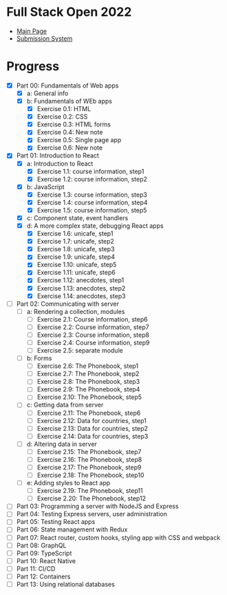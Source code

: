 # Full Stack Open 2022
- [Main Page](https://fullstackopen.com/en/)
- [Submission System](https://studies.cs.helsinki.fi/stats/)

# Progress
- [X] Part 00: Fundamentals of Web apps
  - [X] a: General info
  - [X] b: Fundamentals of WEb apps
    - [X] Exercise 0.1: HTML
    - [X] Exercise 0.2: CSS
    - [X] Exercise 0.3: HTML forms
    - [X] Exercise 0.4: New note
    - [X] Exercise 0.5: Single page app
    - [X] Exercise 0.6: New note
- [X] Part 01: Introduction to React
  - [X] a: Introduction to React
    - [X] Exercise 1.1: course information, step1
    - [X] Exercise 1.2: course information, step2
  - [X] b: JavaScript
    - [X] Exercise 1.3: course information, step3
    - [X] Exercise 1.4: course information, step4
    - [X] Exercise 1.5: course information, step5
  - [X] c: Component state, event handlers
  - [X] d: A more complex state, debugging React apps
    - [X] Exercise 1.6: unicafe, step1 
    - [X] Exercise 1.7: unicafe, step2
    - [X] Exercise 1.8: unicafe, step3
    - [X] Exercise 1.9: unicafe, step4
    - [X] Exercise 1.10: unicafe, step5
    - [X] Exercise 1.11: unicafe, step6
    - [X] Exercise 1.12: anecdotes, step1
    - [X] Exercise 1.13: anecdotes, step2
    - [X] Exercise 1.14: anecdotes, step3
- [ ] Part 02: Communicating with server
  - [ ] a: Rendering a collection, modules
    - [ ] Exercise 2.1: Course information, step6
    - [ ] Exercise 2.2: Course information, step7
    - [ ] Exercise 2.3: Course information, step8
    - [ ] Exercise 2.4: Course information, step9
    - [ ] Exercise 2.5: separate module
  - [ ] b: Forms
    - [ ] Exercise 2.6: The Phonebook, step1
    - [ ] Exercise 2.7: The Phonebook, step2
    - [ ] Exercise 2.8: The Phonebook, step3
    - [ ] Exercise 2.9: The Phonebook, step4
    - [ ] Exercise 2.10: The Phonebook, step5
  - [ ] c: Getting data from server
    - [ ] Exercise 2.11: The Phonebook, step6 
    - [ ] Exercise 2.12: Data for countries, step1
    - [ ] Exercise 2.13: Data for countries, step2
    - [ ] Exercise 2.14: Data for countries, step3
  - [ ] d: Altering data in server
    - [ ] Exercise 2.15: The Phonebook, step7
    - [ ] Exercise 2.16: The Phonebook, step8
    - [ ] Exercise 2.17: The Phonebook, step9
    - [ ] Exercise 2.18: The Phonebook, step10
  - [ ] e: Adding styles to React app
    - [ ] Exercise 2.19: The Phonebook, step11
    - [ ] Exercise 2.20: The Phonebook, step12
- [ ] Part 03: Programming a server with NodeJS and Express
- [ ] Part 04: Testing Express servers, user administration
- [ ] Part 05: Testing React apps
- [ ] Part 06: State management with Redux
- [ ] Part 07: React router, custom hooks, styling app with CSS and webpack
- [ ] Part 08: GraphQL
- [ ] Part 09: TypeScript
- [ ] Part 10: React Native
- [ ] Part 11: CI/CD
- [ ] Part 12: Containers
- [ ] Part 13: Using relational databases